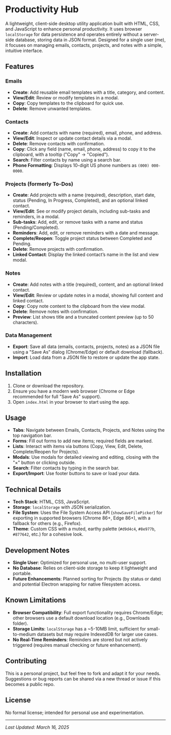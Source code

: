 # Productivity Hub

A lightweight, client-side desktop utility application built with HTML, CSS, and JavaScript to enhance personal productivity. It uses browser `localStorage` for data persistence and operates entirely without a server-side database, storing data in JSON format. Designed for a single user (me), it focuses on managing emails, contacts, projects, and notes with a simple, intuitive interface.

## Features

### Emails
- **Create**: Add reusable email templates with a title, category, and content.
- **View/Edit**: Review or modify templates in a modal.
- **Copy**: Copy templates to the clipboard for quick use.
- **Delete**: Remove unwanted templates.

### Contacts
- **Create**: Add contacts with name (required), email, phone, and address.
- **View/Edit**: Inspect or update contact details via a modal.
- **Delete**: Remove contacts with confirmation.
- **Copy**: Click any field (name, email, phone, address) to copy it to the clipboard, with a tooltip ("Copy" → "Copied").
- **Search**: Filter contacts by name using a search bar.
- **Phone Formatting**: Displays 10-digit US phone numbers as `(000) 000-0000`.

### Projects (formerly To-Dos)
- **Create**: Add projects with a name (required), description, start date, status (Pending, In Progress, Completed), and an optional linked contact.
- **View/Edit**: See or modify project details, including sub-tasks and reminders, in a modal.
- **Sub-tasks**: Add, edit, or remove tasks with a name and status (Pending/Completed).
- **Reminders**: Add, edit, or remove reminders with a date and message.
- **Complete/Reopen**: Toggle project status between Completed and Pending.
- **Delete**: Remove projects with confirmation.
- **Linked Contact**: Display the linked contact’s name in the list and view modal.

### Notes
- **Create**: Add notes with a title (required), content, and an optional linked contact.
- **View/Edit**: Review or update notes in a modal, showing full content and linked contact.
- **Copy**: Copy note content to the clipboard from the view modal.
- **Delete**: Remove notes with confirmation.
- **Preview**: List shows title and a truncated content preview (up to 50 characters).

### Data Management
- **Export**: Save all data (emails, contacts, projects, notes) as a JSON file using a "Save As" dialog (Chrome/Edge) or default download (fallback).
- **Import**: Load data from a JSON file to restore or update the app state.

## Installation
1. Clone or download the repository.
2. Ensure you have a modern web browser (Chrome or Edge recommended for full "Save As" support).
3. Open `index.html` in your browser to start using the app.

## Usage
- **Tabs**: Navigate between Emails, Contacts, Projects, and Notes using the top navigation bar.
- **Forms**: Fill out forms to add new items; required fields are marked.
- **Lists**: Interact with items via buttons (Copy, View, Edit, Delete, Complete/Reopen for Projects).
- **Modals**: Use modals for detailed viewing and editing, closing with the "×" button or clicking outside.
- **Search**: Filter contacts by typing in the search bar.
- **Export/Import**: Use footer buttons to save or load your data.

## Technical Details
- **Tech Stack**: HTML, CSS, JavaScript.
- **Storage**: `localStorage` with JSON serialization.
- **File System**: Uses the File System Access API (`showSaveFilePicker`) for exporting in supported browsers (Chrome 86+, Edge 86+), with a fallback for others (e.g., Firefox).
- **Theme**: Custom CSS with a muted, earthy palette (`#d9d4c4`, `#8e977b`, `#877642`, etc.) for a cohesive look.

## Development Notes
- **Single User**: Optimized for personal use, no multi-user support.
- **No Database**: Relies on client-side storage to keep it lightweight and portable.
- **Future Enhancements**: Planned sorting for Projects (by status or date) and potential Electron wrapping for native filesystem access.

## Known Limitations
- **Browser Compatibility**: Full export functionality requires Chrome/Edge; other browsers use a default download location (e.g., Downloads folder).
- **Storage Limits**: `localStorage` has a ~5-10MB limit, sufficient for small-to-medium datasets but may require IndexedDB for larger use cases.
- **No Real-Time Reminders**: Reminders are stored but not actively triggered (requires manual checking or future enhancement).

## Contributing
This is a personal project, but feel free to fork and adapt it for your needs. Suggestions or bug reports can be shared via a new thread or issue if this becomes a public repo.

## License
No formal license; intended for personal use and experimentation.

---
*Last Updated: March 16, 2025*
